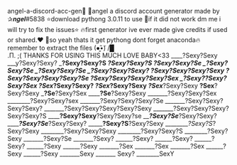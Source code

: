 angel-a-discord-acc-gen🍃
👑angel a discord account generator made by ✰𝒏𝒈𝒆𝒍#5838
⭐download pythong 3.0.11 to use
👀if it did not work dm me i will try to fix the issues⭐
🔥first generator ive ever made give credits if used or shared.❤️
👑so yeah thats it get pythong dont forget anaconda🔥 remember to extract the files
(●̮̮̃•̃)
/█\
.Π. ;( THANKS FOR USING THIS MUCH LOVE BABY<33
 ____?Sexy?Sexy
 ___y?Sexy?Sexy?
 ___?Sexy?Sexy?S
 ___?Sexy?Sexy?S
 __?Sexy?Sexy?Se
 _?Sexy?Sexy?Se
 _?Sexy?Sexy?Se
 _?Sexy?Sexy?Sexy?
 ?Sexy?Sexy?Sexy?Sexy
 ?Sexy?Sexy?Sexy?Sexy?Se
 ?Sexy?Sexy?Sexy?Sexy?Sex
 _?Sexy?__?Sexy?Sexy?Sex
 ___?Sex____?Sexy?Sexy?
 ___?Sex_____?Sexy?Sexy
 ___?Sex_____?Sexy?Sexy
 ____?Sex____?Sexy?Sexy
 _____?Se____?Sexy?Sex
 ______?Se__?Sexy?Sexy
 _______?Sexy?Sexy?Sex
 ________?Sexy?Sexy?sex
 _______?Sexy?Sexy?Sexy?Se
 _______?Sexy?Sexy?Sexy?Sexy?
 _______?Sexy?Sexy?Sexy?Sexy?Sexy
 _______?Sexy?Sexy?Sexy?Sexy?Sexy?S
 ________?Sexy?Sexy____?Sexy?Sexy?se
 _________?Sexy?Se_______?Sexy?Sexy?
 _________?Sexy?Se_____?Sexy?Sexy?
 _________?Sexy?S____?Sexy?Sexy
 _________?Sexy?S_?Sexy?Sexy
 ________?Sexy?Sexy?Sexy
 ________?Sexy?Sexy?S
 ________?Sexy?Sexy
 _______?Sexy?Se
 _______?Sexy?
 ______?Sexy?
 ______?Sexy?
 ______?Sexy?
 ______?Sexy
 ______?Sexy
 _______?Sex
 _______?Sex
 _______?Sex
 ______?Sexy
 ______?Sexy
 _______Sexy
 _______ Sexy?
 ________SexY
